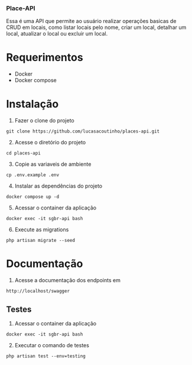 ### Place-API

Essa é uma API que permite ao usuário realizar operações basicas de CRUD em locais, como listar locais pelo nome, criar um local, detalhar um local, atualizar o local ou excluir um local.

# Requerimentos
* Docker
* Docker compose

# Instalação

1. Fazer o clone do projeto
```
git clone https://github.com/lucasacoutinho/places-api.git
```

2. Acesse o diretório do projeto
```
cd places-api
```

3. Copie as variaveis de ambiente
```
cp .env.example .env
```

4. Instalar as dependências do projeto
```
docker compose up -d
```

5. Acessar o container da aplicação
```
docker exec -it sgbr-api bash
```

6. Execute as migrations
```
php artisan migrate --seed
```

# Documentação
1. Acesse a documentação dos endpoints em
```
http://localhost/swagger
```

## Testes
1. Acessar o container da aplicação
```
docker exec -it sgbr-api bash
```

2. Executar o comando de testes
```
php artisan test --env=testing
```
